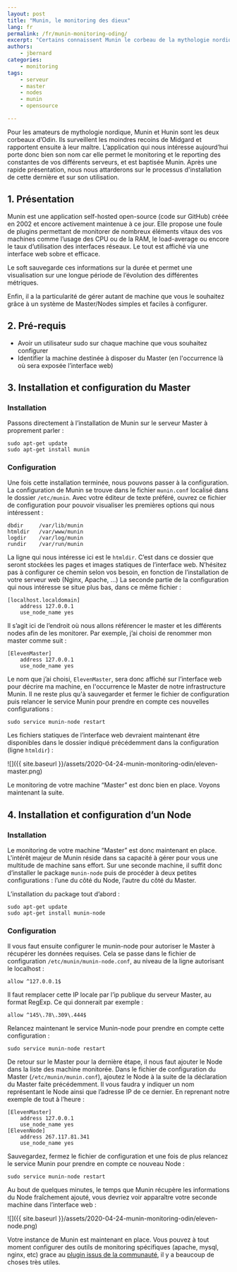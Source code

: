 ```yaml
---
layout: post
title: "Munin, le monitoring des dieux"
lang: fr
permalink: /fr/munin-monitoring-oding/
excerpt: "Certains connaissent Munin le corbeau de la mythologie nordique. C'est en l'occurence un lointain cousin que vous allez découvrir dans cet article : L'outil de monitoring Munin."
authors:
    - jbernard
categories:
    - monitoring
tags:
    - serveur
    - master
    - nodes
    - munin
    - opensource

---
```


Pour les amateurs de mythologie nordique, Munin et Hunin sont les deux corbeaux d’Odin. Ils surveillent les moindres recoins de Midgard et rapportent ensuite à leur maître. L’application qui nous intéresse aujourd’hui porte donc bien son nom car elle permet le monitoring et le reporting des constantes de vos différents serveurs, et est baptisée Munin.
Après une rapide présentation, nous nous attarderons sur le processus d'installation de cette dernière et sur son utilisation.


## 1. Présentation

Munin est une application self-hosted open-source (code sur GitHub) créée en 2002 et encore activement maintenue à ce jour. Elle propose une foule de plugins permettant de monitorer de nombreux éléments vitaux des vos machines comme l’usage des CPU ou de la RAM, le load-average ou encore le taux d’utilisation des interfaces réseaux. Le tout est affiché via une interface web sobre et efficace.

Le soft sauvegarde ces informations sur la durée et permet une visualisation sur une longue période de l’évolution des différentes métriques.

Enfin, il a la particularité de gérer autant de machine que vous le souhaitez grâce à un système de Master/Nodes simples et faciles à configurer.

## 2. Pré-requis

- Avoir un utilisateur sudo sur chaque machine que vous souhaitez configurer
- Identifier la machine destinée à disposer du Master (en l'occurrence là où sera exposée l’interface web)

## 3. Installation et configuration du Master

### Installation
Passons directement à l’installation de Munin sur le serveur Master à proprement parler :

```
sudo apt-get update
sudo apt-get install munin
```

### Configuration
Une fois cette installation terminée, nous pouvons passer à la configuration.
La configuration de Munin se trouve dans le fichier `munin.conf` localisé dans le dossier `/etc/munin`. Avec votre éditeur de texte préféré, ouvrez ce fichier de configuration pour pouvoir visualiser les premières options qui nous intéressent :

```
dbdir     /var/lib/munin
htmldir   /var/www/munin
logdir    /var/log/munin
rundir    /var/run/munin
```

La ligne qui nous intéresse ici est le `htmldir`. C’est dans ce dossier que seront stockées les pages et images statiques de l’interface web. N’hésitez pas à configurer ce chemin selon vos besoin, en fonction de l’installation de votre serveur web (Nginx, Apache, …)
La seconde partie de la configuration qui nous intéresse se situe plus bas, dans ce même fichier :
```
[localhost.localdomain]
    address 127.0.0.1
    use_node_name yes
```

Il s’agit ici de l’endroit où nous allons référencer le master et les différents nodes afin de les monitorer. Par exemple, j’ai choisi de renommer mon master comme suit :

```
[ElevenMaster]
    address 127.0.0.1
    use_node_name yes
```

Le nom que j’ai choisi, `ElevenMaster`, sera donc affiché sur l’interface web pour décrire ma machine, en l'occurrence le Master de notre infrastructure Munin.
Il ne reste plus qu'à sauvegarder et fermer le fichier de configuration puis relancer le service Munin pour prendre en compte ces nouvelles configurations :

```
sudo service munin-node restart
```

Les fichiers statiques de l’interface web devraient maintenant être disponibles dans le dossier indiqué précédemment dans la configuration (ligne `htmldir`) :

![]({{ site.baseurl }}/assets/2020-04-24-munin-monitoring-odin/eleven-master.png)

Le monitoring de votre machine “Master” est donc bien en place. Voyons maintenant la suite.

## 4. Installation et configuration d’un Node

### Installation

Le monitoring de votre machine “Master” est donc maintenant en place.
L'intérêt majeur de Munin réside dans sa capacité à gérer pour vous une multitude de machine sans effort. Sur une seconde machine, il suffit donc d’installer le package `munin-node` puis de procéder à deux petites configurations : l’une du côté du Node, l’autre du côté du Master.

L’installation du package tout d’abord :

```
sudo apt-get update
sudo apt-get install munin-node
```


### Configuration

Il vous faut ensuite configurer le munin-node pour autoriser le Master à récupérer les données requises. Cela se passe dans le fichier de configuration `/etc/munin/munin-node.conf`, au niveau de la ligne autorisant le localhost :
```
allow ^127.0.0.1$
```

Il faut remplacer cette IP locale par l’ip publique du serveur Master, au format RegExp. Ce qui donnerait par exemple :

```
allow ^145\.78\.309\.444$
```

Relancez maintenant le service Munin-node pour prendre en compte cette configuration :

```
sudo service munin-node restart
```

De retour sur le Master pour la dernière étape, il nous faut ajouter le Node dans la liste des machine monitorée. Dans le fichier de configuration du Master (`/etc/munin/munin.conf`), ajoutez le Node à la suite de la déclaration du Master faite précédemment. Il vous faudra y indiquer un nom représentant le Node ainsi que l’adresse IP de ce dernier. En reprenant notre exemple de tout à l’heure :

```
[ElevenMaster]
    address 127.0.0.1
    use_node_name yes
[ElevenNode]
    address 267.117.81.341
    use_node_name yes
```

Sauvegardez, fermez le fichier de configuration et une fois de plus relancez le service Munin pour prendre en compte ce nouveau Node :

```
sudo service munin-node restart
```

Au bout de quelques minutes, le temps que Munin récupère les informations du Node fraîchement ajouté, vous devriez voir apparaître votre seconde machine dans l’interface web :

![]({{ site.baseurl }}/assets/2020-04-24-munin-monitoring-odin/eleven-node.png)

Votre instance de Munin est maintenant en place. Vous pouvez à tout moment configurer des outils de monitoring spécifiques (apache, mysql, nginx, etc) grace au [plugin issus de la communauté](http://gallery.munin-monitoring.org/), il y a beaucoup de choses très utiles.
